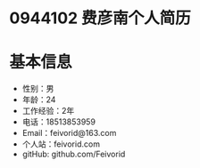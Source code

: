 0944102  费彦南个人简历
=====

<h1>基本信息</h1>
<ul>
  <li>性别：男</li>
  <li>年龄：24</li>
  <li>工作经验：2年</li>
  <li>电话：18513853959</li>
  <li>Email：feivorid@163.com</li>
  <li>个人站：feivorid.com</li>
  <li>gitHub: github.com/Feivorid</li>
</ul>








